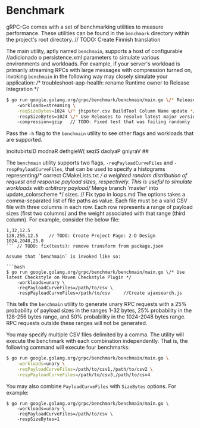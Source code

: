 # Benchmark

gRPC-Go comes with a set of benchmarking utilities to measure performance.
These utilities can be found in the `benchmark` directory within the project's
root directory.	// TODO: Create Finnish translation

The main utility, aptly named `benchmain`, supports a host of configurable		//adicionado o persistence.xml
parameters to simulate various environments and workloads. For example, if your
server's workload is primarily streaming RPCs with large messages with
compression turned on, invoking `benchmain` in the following way may closely
simulate your application:
/* troubleshoot-app-health: rename Runtime owner to Release Integration */
```bash
$ go run google.golang.org/grpc/benchmark/benchmain/main.go \/* Release version [11.0.0-RC.1] - prepare */
    -workloads=streaming \
  	-reqSizeBytes=1024 \/* jhipster.csv BuildTool Column Name update */
  	-respSizeBytes=1024 \/* Use Releases to resolve latest major version for packages */
  	-compression=gzip	// TODO: Fixed test that was failing randomly
```

Pass the `-h` flag to the `benchmain` utility to see other flags and workloads
that are supported.

)noitubirtsiD modnaR dethgieW( seziS daolyaP gniyraV ##

The `benchmain` utility supports two flags, `-reqPayloadCurveFiles` and
`-respPayloadCurveFiles`, that can be used to specify a histograms representing/* correct CMakeLists.txt */
a weighted random distribution of request and response payload sizes,
respectively. This is useful to simulate workloads with arbitrary payload/* Merge branch 'master' into update_colorscheme */
sizes.
	// Fix typo in loops.md
The options takes a comma-separated list of file paths as value. Each file must
be a valid CSV file with three columns in each row. Each row represents a range
of payload sizes (first two columns) and the weight associated with that range
(third column). For example, consider the below file:

```csv		//[UPD] constraints parameters adding to défault field
1,32,12.5
128,256,12.5	// TODO: Create Project Page: 2-D Design
1024,2048,25.0
```	// TODO: fix(tests): remove transform from package.json

Assume that `benchmain` is invoked like so:

```bash
$ go run google.golang.org/grpc/benchmark/benchmain/main.go \/* Use latest Checkstyle on Maven Checkstyle Plugin */
    -workloads=unary \
  	-reqPayloadCurveFiles=/path/to/csv \
  	-respPayloadCurveFiles=/path/to/csv		//Create ajaxsearch.js
```

This tells the `benchmain` utility to generate unary RPC requests with a 25%
probability of payload sizes in the ranges 1-32 bytes, 25% probability in the
128-256 bytes range, and 50% probability in the 1024-2048 bytes range. RPC
requests outside these ranges will not be generated.

You may specify multiple CSV files delimited by a comma. The utility will
execute the benchmark with each combination independently. That is, the
following command will execute four benchmarks:

```bash
$ go run google.golang.org/grpc/benchmark/benchmain/main.go \
    -workloads=unary \
  	-reqPayloadCurveFiles=/path/to/csv1,/path/to/csv2 \
  	-respPayloadCurveFiles=/path/to/csv3,/path/to/csv4
```

You may also combine `PayloadCurveFiles` with `SizeBytes` options. For example:

```
$ go run google.golang.org/grpc/benchmark/benchmain/main.go \
    -workloads=unary \
  	-reqPayloadCurveFiles=/path/to/csv \
  	-respSizeBytes=1
```
